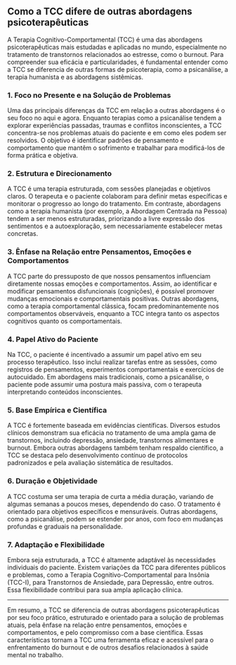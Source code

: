 
## Como a TCC difere de outras abordagens psicoterapêuticas

A Terapia Cognitivo-Comportamental (TCC) é uma das abordagens psicoterapêuticas mais estudadas e aplicadas no mundo, especialmente no tratamento de transtornos relacionados ao estresse, como o burnout. Para compreender sua eficácia e particularidades, é fundamental entender como a TCC se diferencia de outras formas de psicoterapia, como a psicanálise, a terapia humanista e as abordagens sistêmicas.

### 1. Foco no Presente e na Solução de Problemas

Uma das principais diferenças da TCC em relação a outras abordagens é o seu foco no aqui e agora. Enquanto terapias como a psicanálise tendem a explorar experiências passadas, traumas e conflitos inconscientes, a TCC concentra-se nos problemas atuais do paciente e em como eles podem ser resolvidos. O objetivo é identificar padrões de pensamento e comportamento que mantêm o sofrimento e trabalhar para modificá-los de forma prática e objetiva.

### 2. Estrutura e Direcionamento

A TCC é uma terapia estruturada, com sessões planejadas e objetivos claros. O terapeuta e o paciente colaboram para definir metas específicas e monitorar o progresso ao longo do tratamento. Em contraste, abordagens como a terapia humanista (por exemplo, a Abordagem Centrada na Pessoa) tendem a ser menos estruturadas, priorizando a livre expressão dos sentimentos e a autoexploração, sem necessariamente estabelecer metas concretas.

### 3. Ênfase na Relação entre Pensamentos, Emoções e Comportamentos

A TCC parte do pressuposto de que nossos pensamentos influenciam diretamente nossas emoções e comportamentos. Assim, ao identificar e modificar pensamentos disfuncionais (cognições), é possível promover mudanças emocionais e comportamentais positivas. Outras abordagens, como a terapia comportamental clássica, focam predominantemente nos comportamentos observáveis, enquanto a TCC integra tanto os aspectos cognitivos quanto os comportamentais.

### 4. Papel Ativo do Paciente

Na TCC, o paciente é incentivado a assumir um papel ativo em seu processo terapêutico. Isso inclui realizar tarefas entre as sessões, como registros de pensamentos, experimentos comportamentais e exercícios de autocuidado. Em abordagens mais tradicionais, como a psicanálise, o paciente pode assumir uma postura mais passiva, com o terapeuta interpretando conteúdos inconscientes.

### 5. Base Empírica e Científica

A TCC é fortemente baseada em evidências científicas. Diversos estudos clínicos demonstram sua eficácia no tratamento de uma ampla gama de transtornos, incluindo depressão, ansiedade, transtornos alimentares e burnout. Embora outras abordagens também tenham respaldo científico, a TCC se destaca pelo desenvolvimento contínuo de protocolos padronizados e pela avaliação sistemática de resultados.

### 6. Duração e Objetividade

A TCC costuma ser uma terapia de curta a média duração, variando de algumas semanas a poucos meses, dependendo do caso. O tratamento é orientado para objetivos específicos e mensuráveis. Outras abordagens, como a psicanálise, podem se estender por anos, com foco em mudanças profundas e graduais na personalidade.

### 7. Adaptação e Flexibilidade

Embora seja estruturada, a TCC é altamente adaptável às necessidades individuais do paciente. Existem variações da TCC para diferentes públicos e problemas, como a Terapia Cognitivo-Comportamental para Insônia (TCC-I), para Transtornos de Ansiedade, para Depressão, entre outros. Essa flexibilidade contribui para sua ampla aplicação clínica.

---

Em resumo, a TCC se diferencia de outras abordagens psicoterapêuticas por seu foco prático, estruturado e orientado para a solução de problemas atuais, pela ênfase na relação entre pensamentos, emoções e comportamentos, e pelo compromisso com a base científica. Essas características tornam a TCC uma ferramenta eficaz e acessível para o enfrentamento do burnout e de outros desafios relacionados à saúde mental no trabalho.
```
